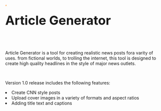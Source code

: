 <img src="icon_small.png"
     style="display: inline-block; float: left; margin-right: 10px; width: 1%" />
<p style="font-weight: bold; font-size: 30pt">Article Generator</p>
<br>
<p>Article Generator is a tool for creating realistic news posts fora varity of uses. from fictional worlds, to trolling the internet, this tool is designed to create high quality headlines in the style of major news outlets.</p>
<br>
<p>Version 1.0 release includes the following features:</p>
<li>Create CNN style posts</li>
<li>Upload cover images in a variety of formats and aspect ratios</li>
<li>Adding title text and captions</li>
